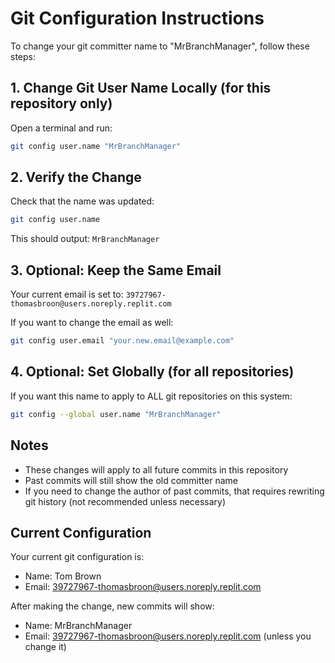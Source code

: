 # Git Configuration Instructions

To change your git committer name to "MrBranchManager", follow these steps:

## 1. Change Git User Name Locally (for this repository only)

Open a terminal and run:
```bash
git config user.name "MrBranchManager"
```

## 2. Verify the Change

Check that the name was updated:
```bash
git config user.name
```

This should output: `MrBranchManager`

## 3. Optional: Keep the Same Email

Your current email is set to: `39727967-thomasbroon@users.noreply.replit.com`

If you want to change the email as well:
```bash
git config user.email "your.new.email@example.com"
```

## 4. Optional: Set Globally (for all repositories)

If you want this name to apply to ALL git repositories on this system:
```bash
git config --global user.name "MrBranchManager"
```

## Notes

- These changes will apply to all future commits in this repository
- Past commits will still show the old committer name
- If you need to change the author of past commits, that requires rewriting git history (not recommended unless necessary)

## Current Configuration

Your current git configuration is:
- Name: Tom Brown
- Email: 39727967-thomasbroon@users.noreply.replit.com

After making the change, new commits will show:
- Name: MrBranchManager
- Email: 39727967-thomasbroon@users.noreply.replit.com (unless you change it)